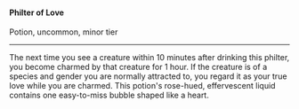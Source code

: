 #### Philter of Love

Potion, uncommon, minor tier

---

The next time you see a creature within 10 minutes after drinking this philter, you become charmed by that creature for 1 hour. If the creature is of a species and gender you are normally attracted to, you regard it as your true love while you are charmed. This potion's rose-hued, effervescent liquid contains one easy-to-miss bubble shaped like a heart.